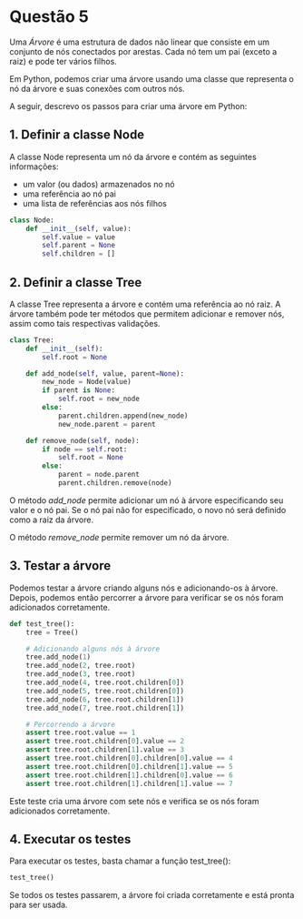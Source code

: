 # Questão 5

Uma _Árvore_ é uma estrutura de dados não linear que consiste em um conjunto de nós conectados por arestas. Cada nó tem um pai (exceto a raiz) e pode ter vários filhos.

Em Python, podemos criar uma árvore usando uma classe que representa o nó da árvore e suas conexões com outros nós.

A seguir, descrevo os passos para criar uma árvore em Python:

## 1. Definir a classe Node

A classe Node representa um nó da árvore e contém as seguintes informações:
	
- um valor (ou dados) armazenados no nó
- uma referência ao nó pai
- uma lista de referências aos nós filhos

```python
class Node:
    def __init__(self, value):
        self.value = value
        self.parent = None
        self.children = []
```

## 2. Definir a classe Tree

A classe Tree representa a árvore e contém uma referência ao nó raiz. A árvore também pode ter métodos que permitem adicionar e remover nós, assim como tais respectivas validações.

```python
class Tree:
    def __init__(self):
        self.root = None

    def add_node(self, value, parent=None):
        new_node = Node(value)
        if parent is None:
            self.root = new_node
        else:
            parent.children.append(new_node)
            new_node.parent = parent

    def remove_node(self, node):
        if node == self.root:
            self.root = None
        else:
            parent = node.parent
            parent.children.remove(node)
```

O método _add_node_ permite adicionar um nó à árvore especificando seu valor e o nó pai. Se o nó pai não for especificado, o novo nó será definido como a raiz da árvore.

O método _remove_node_ permite remover um nó da árvore.

## 3. Testar a árvore
	
Podemos testar a árvore criando alguns nós e adicionando-os à árvore. Depois, podemos então percorrer a árvore para verificar se os nós foram adicionados corretamente.

```python
def test_tree():
    tree = Tree()

    # Adicionando alguns nós à árvore
    tree.add_node(1)
    tree.add_node(2, tree.root)
    tree.add_node(3, tree.root)
    tree.add_node(4, tree.root.children[0])
    tree.add_node(5, tree.root.children[0])
    tree.add_node(6, tree.root.children[1])
    tree.add_node(7, tree.root.children[1])

    # Percorrendo a árvore
    assert tree.root.value == 1
    assert tree.root.children[0].value == 2
    assert tree.root.children[1].value == 3
    assert tree.root.children[0].children[0].value == 4
    assert tree.root.children[0].children[1].value == 5
    assert tree.root.children[1].children[0].value == 6
    assert tree.root.children[1].children[1].value == 7
```

Este teste cria uma árvore com sete nós e verifica se os nós foram adicionados corretamente.

## 4. Executar os testes

Para executar os testes, basta chamar a função test_tree():

```python
test_tree()
```

Se todos os testes passarem, a árvore foi criada corretamente e está pronta para ser usada.